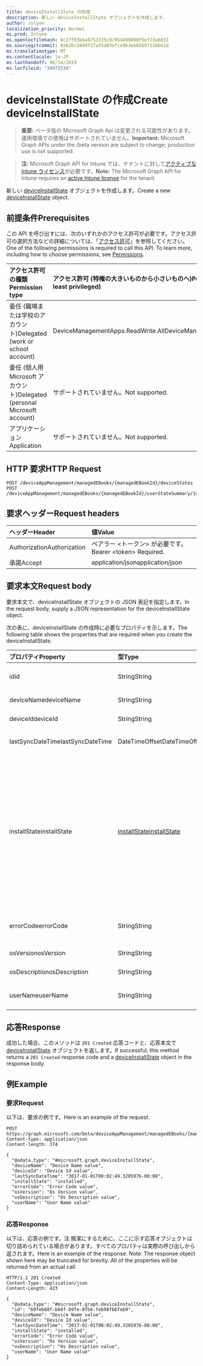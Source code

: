 ```yaml
---
title: deviceInstallState の作成
description: 新しい deviceInstallState オブジェクトを作成します。
author: rolyon
localization_priority: Normal
ms.prod: Intune
ms.openlocfilehash: 8c27f63b6a8753335c0c95d496000f5ef23a6d32
ms.sourcegitcommit: 0a62bc5849f27a55d83efce9b3eb01b9711bbe1d
ms.translationtype: MT
ms.contentlocale: ja-JP
ms.lasthandoff: 06/14/2019
ms.locfileid: "34972534"
---
```

# <a name="create-deviceinstallstate"></a><span data-ttu-id="02e9e-103">deviceInstallState の作成</span><span class="sxs-lookup"><span data-stu-id="02e9e-103">Create deviceInstallState</span></span>

> <span data-ttu-id="02e9e-104">**重要:** ベータ版の Microsoft Graph Api は変更される可能性があります。運用環境での使用はサポートされていません。</span><span class="sxs-lookup"><span data-stu-id="02e9e-104">**Important:** Microsoft Graph APIs under the /beta version are subject to change; production use is not supported.</span></span>

> <span data-ttu-id="02e9e-105">**注:** Microsoft Graph API for Intune では、テナントに対して[アクティブな intune ライセンス](https://go.microsoft.com/fwlink/?linkid=839381)が必要です。</span><span class="sxs-lookup"><span data-stu-id="02e9e-105">**Note:** The Microsoft Graph API for Intune requires an [active Intune license](https://go.microsoft.com/fwlink/?linkid=839381) for the tenant.</span></span>

<span data-ttu-id="02e9e-106">新しい [deviceInstallState](../resources/intune-books-deviceinstallstate.md) オブジェクトを作成します。</span><span class="sxs-lookup"><span data-stu-id="02e9e-106">Create a new [deviceInstallState](../resources/intune-books-deviceinstallstate.md) object.</span></span>

## <a name="prerequisites"></a><span data-ttu-id="02e9e-107">前提条件</span><span class="sxs-lookup"><span data-stu-id="02e9e-107">Prerequisites</span></span>
<span data-ttu-id="02e9e-p101">この API を呼び出すには、次のいずれかのアクセス許可が必要です。アクセス許可の選択方法などの詳細については、「[アクセス許可](/graph/permissions-reference)」を参照してください。</span><span class="sxs-lookup"><span data-stu-id="02e9e-p101">One of the following permissions is required to call this API. To learn more, including how to choose permissions, see [Permissions](/graph/permissions-reference).</span></span>

|<span data-ttu-id="02e9e-110">アクセス許可の種類</span><span class="sxs-lookup"><span data-stu-id="02e9e-110">Permission type</span></span>|<span data-ttu-id="02e9e-111">アクセス許可 (特権の大きいものから小さいものへ)</span><span class="sxs-lookup"><span data-stu-id="02e9e-111">Permissions (from most to least privileged)</span></span>|
|:---|:---|
|<span data-ttu-id="02e9e-112">委任 (職場または学校のアカウント)</span><span class="sxs-lookup"><span data-stu-id="02e9e-112">Delegated (work or school account)</span></span>|<span data-ttu-id="02e9e-113">DeviceManagementApps.ReadWrite.All</span><span class="sxs-lookup"><span data-stu-id="02e9e-113">DeviceManagementApps.ReadWrite.All</span></span>|
|<span data-ttu-id="02e9e-114">委任 (個人用 Microsoft アカウント)</span><span class="sxs-lookup"><span data-stu-id="02e9e-114">Delegated (personal Microsoft account)</span></span>|<span data-ttu-id="02e9e-115">サポートされていません。</span><span class="sxs-lookup"><span data-stu-id="02e9e-115">Not supported.</span></span>|
|<span data-ttu-id="02e9e-116">アプリケーション</span><span class="sxs-lookup"><span data-stu-id="02e9e-116">Application</span></span>|<span data-ttu-id="02e9e-117">サポートされていません。</span><span class="sxs-lookup"><span data-stu-id="02e9e-117">Not supported.</span></span>|

## <a name="http-request"></a><span data-ttu-id="02e9e-118">HTTP 要求</span><span class="sxs-lookup"><span data-stu-id="02e9e-118">HTTP Request</span></span>
<!-- {
  "blockType": "ignored"
}
-->
``` http
POST /deviceAppManagement/managedEBooks/{managedEBookId}/deviceStates
POST /deviceAppManagement/managedEBooks/{managedEBookId}/userStateSummary/{userInstallStateSummaryId}/deviceStates
```

## <a name="request-headers"></a><span data-ttu-id="02e9e-119">要求ヘッダー</span><span class="sxs-lookup"><span data-stu-id="02e9e-119">Request headers</span></span>
|<span data-ttu-id="02e9e-120">ヘッダー</span><span class="sxs-lookup"><span data-stu-id="02e9e-120">Header</span></span>|<span data-ttu-id="02e9e-121">値</span><span class="sxs-lookup"><span data-stu-id="02e9e-121">Value</span></span>|
|:---|:---|
|<span data-ttu-id="02e9e-122">Authorization</span><span class="sxs-lookup"><span data-stu-id="02e9e-122">Authorization</span></span>|<span data-ttu-id="02e9e-123">ベアラー &lt;トークン&gt; が必要です。</span><span class="sxs-lookup"><span data-stu-id="02e9e-123">Bearer &lt;token&gt; Required.</span></span>|
|<span data-ttu-id="02e9e-124">承諾</span><span class="sxs-lookup"><span data-stu-id="02e9e-124">Accept</span></span>|<span data-ttu-id="02e9e-125">application/json</span><span class="sxs-lookup"><span data-stu-id="02e9e-125">application/json</span></span>|

## <a name="request-body"></a><span data-ttu-id="02e9e-126">要求本文</span><span class="sxs-lookup"><span data-stu-id="02e9e-126">Request body</span></span>
<span data-ttu-id="02e9e-127">要求本文で、deviceInstallState オブジェクトの JSON 表記を指定します。</span><span class="sxs-lookup"><span data-stu-id="02e9e-127">In the request body, supply a JSON representation for the deviceInstallState object.</span></span>

<span data-ttu-id="02e9e-128">次の表に、deviceInstallState の作成時に必要なプロパティを示します。</span><span class="sxs-lookup"><span data-stu-id="02e9e-128">The following table shows the properties that are required when you create the deviceInstallState.</span></span>

|<span data-ttu-id="02e9e-129">プロパティ</span><span class="sxs-lookup"><span data-stu-id="02e9e-129">Property</span></span>|<span data-ttu-id="02e9e-130">型</span><span class="sxs-lookup"><span data-stu-id="02e9e-130">Type</span></span>|<span data-ttu-id="02e9e-131">説明</span><span class="sxs-lookup"><span data-stu-id="02e9e-131">Description</span></span>|
|:---|:---|:---|
|<span data-ttu-id="02e9e-132">id</span><span class="sxs-lookup"><span data-stu-id="02e9e-132">id</span></span>|<span data-ttu-id="02e9e-133">String</span><span class="sxs-lookup"><span data-stu-id="02e9e-133">String</span></span>|<span data-ttu-id="02e9e-134">エンティティのキー。</span><span class="sxs-lookup"><span data-stu-id="02e9e-134">Key of the entity.</span></span>|
|<span data-ttu-id="02e9e-135">deviceName</span><span class="sxs-lookup"><span data-stu-id="02e9e-135">deviceName</span></span>|<span data-ttu-id="02e9e-136">String</span><span class="sxs-lookup"><span data-stu-id="02e9e-136">String</span></span>|<span data-ttu-id="02e9e-137">デバイス名。</span><span class="sxs-lookup"><span data-stu-id="02e9e-137">Device name.</span></span>|
|<span data-ttu-id="02e9e-138">deviceId</span><span class="sxs-lookup"><span data-stu-id="02e9e-138">deviceId</span></span>|<span data-ttu-id="02e9e-139">String</span><span class="sxs-lookup"><span data-stu-id="02e9e-139">String</span></span>|<span data-ttu-id="02e9e-140">デバイス ID。</span><span class="sxs-lookup"><span data-stu-id="02e9e-140">Device Id.</span></span>|
|<span data-ttu-id="02e9e-141">lastSyncDateTime</span><span class="sxs-lookup"><span data-stu-id="02e9e-141">lastSyncDateTime</span></span>|<span data-ttu-id="02e9e-142">DateTimeOffset</span><span class="sxs-lookup"><span data-stu-id="02e9e-142">DateTimeOffset</span></span>|<span data-ttu-id="02e9e-143">最後の同期日時。</span><span class="sxs-lookup"><span data-stu-id="02e9e-143">Last sync date and time.</span></span>|
|<span data-ttu-id="02e9e-144">installState</span><span class="sxs-lookup"><span data-stu-id="02e9e-144">installState</span></span>|[<span data-ttu-id="02e9e-145">installState</span><span class="sxs-lookup"><span data-stu-id="02e9e-145">installState</span></span>](../resources/intune-books-installstate.md)|<span data-ttu-id="02e9e-146">電子ブックのインストールの状態。</span><span class="sxs-lookup"><span data-stu-id="02e9e-146">The install state of the eBook.</span></span> <span data-ttu-id="02e9e-147">可能な値は、`notApplicable`、`installed`、`failed`、`notInstalled`、`uninstallFailed`、`unknown` です。</span><span class="sxs-lookup"><span data-stu-id="02e9e-147">Possible values are: `notApplicable`, `installed`, `failed`, `notInstalled`, `uninstallFailed`, `unknown`.</span></span>|
|<span data-ttu-id="02e9e-148">errorCode</span><span class="sxs-lookup"><span data-stu-id="02e9e-148">errorCode</span></span>|<span data-ttu-id="02e9e-149">String</span><span class="sxs-lookup"><span data-stu-id="02e9e-149">String</span></span>|<span data-ttu-id="02e9e-150">インストール失敗のエラー コード。</span><span class="sxs-lookup"><span data-stu-id="02e9e-150">The error code for install failures.</span></span>|
|<span data-ttu-id="02e9e-151">osVersion</span><span class="sxs-lookup"><span data-stu-id="02e9e-151">osVersion</span></span>|<span data-ttu-id="02e9e-152">String</span><span class="sxs-lookup"><span data-stu-id="02e9e-152">String</span></span>|<span data-ttu-id="02e9e-153">OS バージョン。</span><span class="sxs-lookup"><span data-stu-id="02e9e-153">OS Version.</span></span>|
|<span data-ttu-id="02e9e-154">osDescription</span><span class="sxs-lookup"><span data-stu-id="02e9e-154">osDescription</span></span>|<span data-ttu-id="02e9e-155">String</span><span class="sxs-lookup"><span data-stu-id="02e9e-155">String</span></span>|<span data-ttu-id="02e9e-156">OS の説明。</span><span class="sxs-lookup"><span data-stu-id="02e9e-156">OS Description.</span></span>|
|<span data-ttu-id="02e9e-157">userName</span><span class="sxs-lookup"><span data-stu-id="02e9e-157">userName</span></span>|<span data-ttu-id="02e9e-158">String</span><span class="sxs-lookup"><span data-stu-id="02e9e-158">String</span></span>|<span data-ttu-id="02e9e-159">デバイスのユーザー名。</span><span class="sxs-lookup"><span data-stu-id="02e9e-159">Device User Name.</span></span>|



## <a name="response"></a><span data-ttu-id="02e9e-160">応答</span><span class="sxs-lookup"><span data-stu-id="02e9e-160">Response</span></span>
<span data-ttu-id="02e9e-161">成功した場合、このメソッドは `201 Created` 応答コードと、応答本文で [deviceInstallState](../resources/intune-books-deviceinstallstate.md) オブジェクトを返します。</span><span class="sxs-lookup"><span data-stu-id="02e9e-161">If successful, this method returns a `201 Created` response code and a [deviceInstallState](../resources/intune-books-deviceinstallstate.md) object in the response body.</span></span>

## <a name="example"></a><span data-ttu-id="02e9e-162">例</span><span class="sxs-lookup"><span data-stu-id="02e9e-162">Example</span></span>

### <a name="request"></a><span data-ttu-id="02e9e-163">要求</span><span class="sxs-lookup"><span data-stu-id="02e9e-163">Request</span></span>
<span data-ttu-id="02e9e-164">以下は、要求の例です。</span><span class="sxs-lookup"><span data-stu-id="02e9e-164">Here is an example of the request.</span></span>
``` http
POST https://graph.microsoft.com/beta/deviceAppManagement/managedEBooks/{managedEBookId}/deviceStates
Content-type: application/json
Content-length: 374

{
  "@odata.type": "#microsoft.graph.deviceInstallState",
  "deviceName": "Device Name value",
  "deviceId": "Device Id value",
  "lastSyncDateTime": "2017-01-01T00:02:49.3205976-08:00",
  "installState": "installed",
  "errorCode": "Error Code value",
  "osVersion": "Os Version value",
  "osDescription": "Os Description value",
  "userName": "User Name value"
}
```

### <a name="response"></a><span data-ttu-id="02e9e-165">応答</span><span class="sxs-lookup"><span data-stu-id="02e9e-165">Response</span></span>
<span data-ttu-id="02e9e-p103">以下は、応答の例です。注:簡潔にするために、ここに示す応答オブジェクトは切り詰められている場合があります。すべてのプロパティは実際の呼び出しから返されます。</span><span class="sxs-lookup"><span data-stu-id="02e9e-p103">Here is an example of the response. Note: The response object shown here may be truncated for brevity. All of the properties will be returned from an actual call.</span></span>
``` http
HTTP/1.1 201 Created
Content-Type: application/json
Content-Length: 423

{
  "@odata.type": "#microsoft.graph.deviceInstallState",
  "id": "b9feb68f-b68f-b9fe-8fb6-feb98fb6feb9",
  "deviceName": "Device Name value",
  "deviceId": "Device Id value",
  "lastSyncDateTime": "2017-01-01T00:02:49.3205976-08:00",
  "installState": "installed",
  "errorCode": "Error Code value",
  "osVersion": "Os Version value",
  "osDescription": "Os Description value",
  "userName": "User Name value"
}
```





